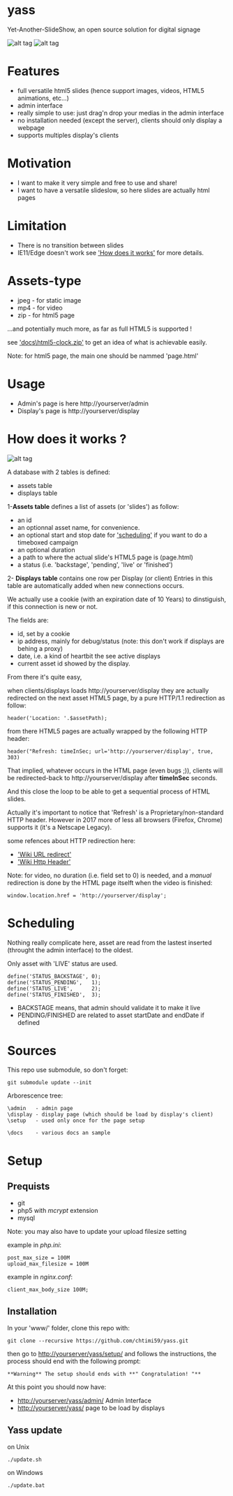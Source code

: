 # yass
Yet-Another-SlideShow, an open source solution for digital signage 

![alt tag](https://raw.githubusercontent.com/chtimi59/yass/master/docs/admin1.png)
![alt tag](https://raw.githubusercontent.com/chtimi59/yass/master/docs/admin2.png)


# Features
- full versatile html5 slides (hence support images, videos, HTML5 animations, etc...)
- admin interface
- really simple to use: just drag'n drop your medias in the admin interface
- no installation needed (except the server), clients should only display a webpage
- supports multiples display's clients

# Motivation
- I want to make it very simple and free to use and share!
- I want to have a versatile slideslow, so here slides are actually html pages

# Limitation
- There is no transition between slides
- IE11/Edge doesn't work see ['How does it works'](#how-does-it-works) for more details.

# Assets-type
- jpeg - for static image
- mp4  - for video
- zip  - for html5 page

...and potentially much more, as far as full HTML5 is supported !

see ['docs\html5-clock.zip'](https://raw.githubusercontent.com/chtimi59/yass/master/docs/html5-clock.zip) to get an idea of what is achievable easily.

Note: for html5 page, the main one should be nammed 'page.html'

# Usage
- Admin's page is here http://yourserver/admin
- Display's page is http://yourserver/display

# How does it works ?

![alt tag](https://raw.githubusercontent.com/chtimi59/yass/master/docs/schema.png)

A database with 2 tables is defined:
- assets table
- displays table

1-**Assets table** defines a list of assets (or 'slides') as follow:
- an id
- an optionnal asset name, for convenience.
- an optional start and stop date for ['scheduling'](#scheduling) if you want to do a timeboxed campaign
- an optional duration
- a path to where the actual slide's HTML5 page is (page.html)
- a status (i.e. 'backstage', 'pending', 'live' or 'finished')

2- **Displays table** contains one row per Display (or client)
Entries in this table are automatically added when new connections occurs.

We actually use a cookie (with an expiration date of 10 Years) to dinstiguish, if this connection is new or not.

The fields are:
- id, set by a cookie
- ip address, mainly for debug/status (note: this don't work if displays are behing a proxy)
- date, i.e. a kind of heartbit the see active displays
- current asset id showed by the display.

From there it's quite easy,

when clients/displays loads http://yourserver/display they are actually redirected on the next asset HTML5 page, by a pure HTTP/1.1 redirection as follow:
```
header('Location: '.$assetPath);     
```

from there HTML5 pages are actually wrapped by the following HTTP header:
```
header("Refresh: timeInSec; url='http://yourserver/display', true, 303)
```

That implied, whatever occurs in the HTML page (even bugs ;)), clients will be redirected-back to http://yourserver/display after **timeInSec** seconds.

And this close the loop to be able to get a sequential process of HTML slides.

Actually it's important to notice that 'Refresh' is a Proprietary/non-standard HTTP header. However in 2017 more of less all browsers (Firefox, Chrome) supports it (it's a Netscape Legacy).

some refences about HTTP redirection here:
- ['Wiki URL redirect'](https://en.wikipedia.org/wiki/URL_redirection#Refresh_Meta_tag_and_HTTP_refresh_header)
- ['Wiki Http Header'](https://en.wikipedia.org/wiki/List_of_HTTP_header_fields)


Note: for video, no duration (i.e. field set to 0) is needed, and a *manual* redirection is done by the HTML page itselft when the video is finished:
```
window.location.href = 'http://yourserver/display';
```

# Scheduling

Nothing really complicate here, asset are read from the lastest inserted (throught the admin interface) to the oldest.

Only asset with 'LIVE' status are used.

```
define('STATUS_BACKSTAGE', 0);
define('STATUS_PENDING',   1);
define('STATUS_LIVE',      2);
define('STATUS_FINISHED',  3);
```

- BACKSTAGE means, that admin should validate it to make it live
- PENDING/FINISHED are related to asset startDate and endDate if defined

# Sources

This repo use submodule, so don't forget:

```
git submodule update --init
```

Arborescence tree:
```
\admin   - admin page
\display - display page (which should be load by display's client)
\setup   - used only once for the page setup

\docs    - various docs an sample
```

# Setup

## Prequists
- git
- php5 with *mcrypt* extension
- mysql

Note: you may also have to update your upload filesize setting

example in *php.ini*:
```
post_max_size = 100M
upload_max_filesize = 100M
```
example in *nginx.conf*:
```
client_max_body_size 100M;
```


## Installation

In your 'www/' folder, clone this repo with:
```
git clone --recursive https://github.com/chtimi59/yass.git
```
then go to [http://yourserver/yass/setup/](http://yourserver/yass/setup/) and follows the instructions,
the process should end with the following prompt:

```
**Warning** The setup should ends with **" Congratulation! "**
```

At this point you should now have:

- [http://yourserver/yass/admin/](http://yourserver/yass/admin/) Admin Interface
- [http://yourserver/yass/](http://yourserver/yass/) page to be load by displays

## Yass update

on Unix
```
./update.sh
```
on Windows
```
./update.bat
```


